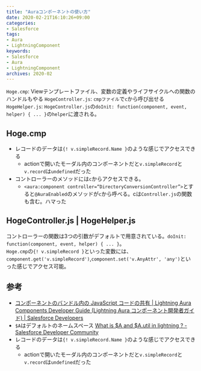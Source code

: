 ```yaml
---
title: "Auraコンポーネントの使い方"
date: 2020-02-21T16:10:26+09:00
categories: 
- Salesforce
tags: 
- Aura
- LightningComponent
keywords: 
- Salesforce
- Aura
- LightningComponent
archives: 2020-02
---
```


`Hoge.cmp`: Viewテンプレートファイル、変数の定義やライフサイクルへの関数のハンドルもやる
`HogeController.js`: `cmpファイル`で`c`から呼び出せる
`HogeHelper.js`: `HogeController.js`の`doInit: function(component, event, helper) { ... }`の`helper`に渡される。

## Hoge.cmp

- レコードのデータは`{! v.simpleRecord.Name }`のような感じでアクセスできる
    - actionで開いたモーダル内のコンポーネントだと`v.simpleRecord`と`v.record`は`undefined`だった
- コントローラーのメソッドには`c`からアクセスできる。
    - `<aura:component controller=“DirectoryConversionController”>`とすると`@AuraEnabled`のメソッドが`c`から呼べる。cは`Controller.js`の関数も含む。ハマった

## HogeController.js | HogeHelper.js

コントローラーの関数は3つの引数がデフォルトで用意されている。`doInit: function(component, event, helper) { ... }`。  
`Hoge.cmp`の`{! v.simpleRecord }`といった変数には、`component.get('v.simpleRecord')`,`component.set('v.AnyAttr', 'any')`といった感じでアクセス可能。  

## 参考

- [コンポーネントのバンドル内の JavaScript コードの共有 | Lightning Aura Components Developer Guide (Lightning Aura コンポーネント開発者ガイド) | Salesforce Developers](https://developer.salesforce.com/docs/atlas.ja-jp.lightning.meta/lightning/js_helper.htm)
- `$A`はデフォルトのネームスペース [What is $A and $A.util in lightning ? - Salesforce Developer Community](https://developer.salesforce.com/forums/?id=9060G0000005UinQAE)
- レコードのデータは`{! v.simpleRecord.Name }`のような感じでアクセスできる
    - actionで開いたモーダル内のコンポーネントだと`v.simpleRecord`と`v.record`は`undefined`だった
